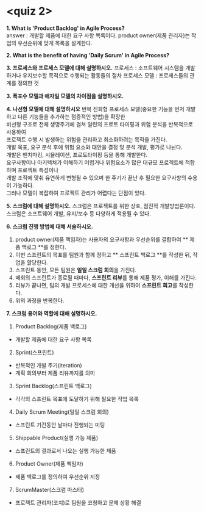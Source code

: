 <quiz 2>
========

**1. What is 'Product Backlog' in Agile Process?**  
answer : 개발할 제품에 대한 요구 사항 목록이다. product owner(제품 관리자)는 작업의 우선순위에 맞게 목록을 설계한다.  

**2. What is the benefit of having 'Daily Scrum' in Agile Process?**  
  
**3. 프로세스와 프로세스 모델에 대해 설명하시오.**
프로세스 : 소프트웨어 시스템을 개발하거나 유지보수할 목적으로 수행되는 활동들의 절차
프로세스 모델 : 프로세스들의 관계를 정의한 것
  
**3. 폭포수 모델과 애자일 모델의 차이점을 설명하시오.**  

**4. 나선형 모델에 대해 설명하시오**
반복 진화형 프로세스 모델(중요한 기능을 먼저 개발하고 다른 기능들을 추가하는 점증적인 방법)을 확장한  
비선형 구조로 전체 생명주기에 걸쳐 일련의 프로토 타이핑과 위험 분석을 반복적으로 사용하여  
프로젝트 수행 시 발생하는 위험을 관리하고 최소화하려는 목적을 가진다.  
개발 목표, 요구 분석 후에 위험 요소와 대안을 결정 및 분석 개발, 평가로 나뉜다.  
개발은 벤치마킹, 시뮬레이션, 프로토타이핑 등을 통해 개발한다.  
요구사항이나 아키텍처가 이해하기 어렵거나 위험요소가 많은 대규모 프로젝트에 적합하며 프로젝트 특성이나  
개발 조직에 맞춰 유연하게 변형될 수 있으며 한 주기가 끝난 후 필요한 요구사항의 수용이 가능하다.  
그러나 모델이 복잡하여 프로젝트 관리가 어렵다는 단점이 있다.  
  
**5. 스크럼에 대해 설명하시오.**
스크럼은 프로젝트를 위한 상호, 점진적 개발방법론이다. 스크럼은 소프트웨어 개발, 유지/보수 등 다양하게 적용될 수 있다.

**6. 스크럼 진행 방법에 대해 서술하시오.**
1. product owner(제품 책임자)는 사용자의 요구사항과 우선순위를 결합하여 ** 제품 백로그 **를 정한다.  
2. 이번 스프린트의 목표를 팀원과 함께 정하고 ** 스프린트 백로그 **를 작성한 뒤, 작업을 할당한다.  
3. 스프린트 동안, 모든 팀원은 **일일 스크럼 회의**을 가진다.  
4. 매회의 스프린트가 종료될 때마다, **스프린트 리뷰**를 통해 제품 평가, 이해를 가진다.  
5. 리뷰가 끝나면, 팀의 개발 프로세스에 대한 개선을 위하여 **스프린트 회고**를 작성한다.  
6. 위의 과정을 반복한다.  

**7. 스크럼 용어와 역할에 대해 설명하시오.**

1. Product Backlog(제품 백로그)  
* 개발할 제품에 대한 요구 사항 목록  
  
2. Sprint(스프린트)
* 반복적인 개발 주기(iteration)  
* 계획 회의부터 제품 리뷰까지를 의미  
  
3. Sprint Backlog(스프린트 백로그) 
* 각각의 스프린트 목표에 도달하기 위해 필요한 작업 목록

4. Daily Scrum Meeting(일일 스크럼 회의)
* 스프린트 기간동안 날마다 진행되는 미팅

5. Shippable Product(실행 가능 제품)
* 스프린트의 결과로서 나오는 실행 가능한 제품

6. Product Owner(제품 책임자)
* 제품 백로그를 정의하여 우선순위 지정

7. ScrumMaster(스크럼 마스터)
* 프로젝트 관리자(코치)로 팀원을 코칭하고 문제 상황 해결
